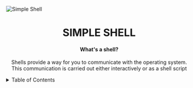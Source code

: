 ![Simple Shell](https://github.com/jacobleon2117/holbertonschool-simple_shell/assets/143765559/61dfd351-92a0-4d12-ae91-2d3aebe462cb)

<h1 align="center">SIMPLE SHELL</h1>
<h4 align="center">What's a shell?</h4>
<p align="center">Shells provide a way for you to communicate with the operating system. This communication is carried out either interactively or as a shell script</p>

<details><summary>Table of Contents</summary>
  
- `Introduction`: <i>An introduction to the simple shell</i></details>
